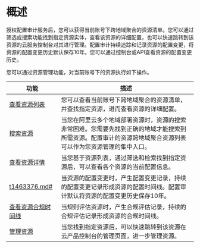 # 概述

授权配置审计服务后，您可以获得当前账号下跨地域聚合的资源清单。您可以通过筛选或搜索功能找到指定资源实体，查看该资源的详细配置，也可以快速跳转到该资源的云服务控制台对其进行管理。配置审计持续追踪和记录资源的配置变更，将资源的配置变更历史默认保存10年。您可以通过控制台或API查看资源的配置变更历史。

您可以通过资源管理功能，对当前账号下的资源执行如下操作。

|功能|描述|
|--|--|
|[查看资源列表](/intl.zh-CN/资源列表/查看资源列表.md)|您可以查看当前账号下跨地域聚合的资源清单，并查找指定资源，进而查看资源的详细配置。|
|[搜索资源](/intl.zh-CN/资源列表/搜索资源.md)|当您在阿里云多个地域部署资源时，资源的搜索非常困难。您需要先找到正确的地域才能搜索到所需资源。配置审计的资源跨地域聚合资源列表可以作为您资源管理的集中入口。|
|[查看资源详情](/intl.zh-CN/资源列表/查看资源详情.md)|当您基于资源列表，通过筛选和检索找到指定资源后，可以查看各个资源的当前配置信息。|
|[t1463376.md\#](/intl.zh-CN/资源列表/查看资源配置时间线.md)|当资源的配置变更时，产生配置变更记录，持续的配置变更记录形成资源的配置时间线。配置审计默认将资源的配置变更历史保存10年。|
|[查看资源合规时间线](/intl.zh-CN/资源合规审计/查看合规结果/查看资源合规时间线.md)|当规则评估资源时，产生合规评估记录，持续的合规评估记录形成资源的合规时间线。|
|[管理资源](/intl.zh-CN/资源列表/管理资源.md)|当您找到指定资源后，可以快速跳转到该资源在云产品控制台的管理页面，进一步管理资源。|

